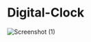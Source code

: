 # Digital-Clock
![Screenshot (1)](https://github.com/user-attachments/assets/f4f616ea-4367-461d-acb8-c01cfc59e12f)

